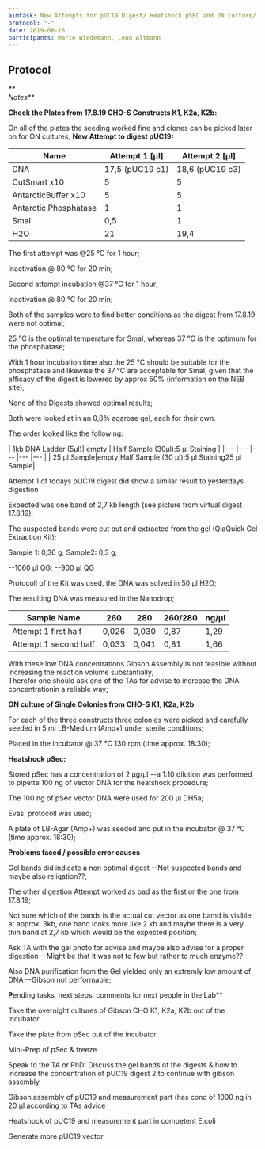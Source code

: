```yaml
---
aimtask: New Attempts for pUC19 Digest/ Heatshock pSEC and ON culture/ ON cultures from K1,K2a,K2b 
protocol: "-"  
date: 2019-08-18  
participants: Marie Wiedemann, Leon Altmann
---  
```


## Protocol 
_**  
Notes**_

**Check the Plates from 17.8.19 CHO-S Constructs K1, K2a, K2b:**

On all of the plates the seeding worked fine and clones can be picked later on for ON cultures;
**New Attempt to digest pUC19:**

|Name|Attempt 1 [µl]|Attempt 2 [µl]|
|--- |--- |--- |
|DNA|17,5 (pUC19 c1)|18,6 (pUC19 c3)|
|CutSmart x10|5|5|
|AntarcticBuffer x10|5|5|
|Antarctic Phosphatase|1|1|
|SmaI|0,5|1|
|H2O|21|19,4|
  
  The first attempt was @25 °C for 1 hour;

Inactivation @ 80 °C for 20 min;

  

Second attempt incubation @37 °C for 1 hour;

Inactivation @ 80 °C for 20 min;

  

Both of the samples were to find better conditions as the digest from 17.8.19 were not optimal;

25 °C is the optimal temperature for SmaI, whereas 37 °C is the optimum for the phosphatase;

With 1 hour incubation time also the 25 °C should be suitable for the phosphatase and likewise the 37 °C are acceptable for SmaI, given that the efficacy of the digest is lowered by approx 50% (information on the NEB site);

None of the Digests showed optimal results;

  

Both were looked at in an 0,8% agarose gel, each for their own.

The order looked like the following:


| 1kb DNA Ladder (5µl)| empty | Half Sample (30µl):5 µl Staining |
|--- |--- |--- |--- |--- |
| 25 µl Sample|empty|Half Sample (30 µl):5 µl Staining25 µl Sample|


Attempt 1 of todays pUC19 digest did show a similar result to yesterdays digestion

Expected was one band of 2,7 kb length (see picture from virtual digest 17.8.19);

The suspected bands were cut out and extracted from the gel (QiaQuick Gel Extraction Kit);

  

Sample 1: 0,36 g; Sample2: 0,3 g;

--1060 µl QG; --900 µl QG

  

Protocoll of the Kit was used, the DNA was solved in 50 µl H2O;

The resulting DNA was measured in the Nanodrop;
  

|Sample Name|260|280|260/280|ng/µl|
|--- |--- |--- |--- |--- |
|Attempt 1 first half|0,026|0,030|0,87|1,29|
|Attempt 1 second half|0,033|0,041|0,81|1,66|

With these low DNA concentrations Gibson Assembly is not feasible without increasing the reaction volume substantially;  
Therefor one should ask one of the TAs for advise to increase the DNA concentrationin a reliable way;

  

**ON culture of Single Colonies from CHO-S K1, K2a, K2b**

For each of the three constructs three colonies were picked and carefully seeded in 5 ml LB-Medium (Amp+) under sterile conditions;

Placed in the incubator @ 37 °C 130 rpm (time approx. 18:30);

  

**Heatshock pSec:**

Stored pSec has a concentration of 2 µg/µl --a 1:10 dilution was performed to pipette 100 ng of vector DNA for the heatshock procedure;

The 100 ng of pSec vector DNA were used for 200 µl DH5a;

Evas' protocoll was used;

A plate of LB-Agar (Amp+) was seeded and put in the incubator @ 37 °C (time approx. 18:30);

  

**Problems faced / possible error causes**

Gel bands did indicate a non optimal digest --Not suspected bands and maybe also religation??;

The other digestion Attempt worked as bad as the first or the one from 17.8.19;

Not sure which of the bands is the actual cut vector as one bamd is visible at approx. 3kb, one band looks more like 2 kb and maybe there is a very thin band at 2,7 kb which would be the expected position;

Ask TA with the gel photo for advise and maybe also advise for a proper digestion --Might be that it was not to few but rather to much enzyme??

Also DNA purification from the Gel yielded only an extremly low amount of DNA --Gibson not performable;

  

  

**P**ending tasks, next steps, comments for next people in the Lab**

Take the overnight cultures of Gibson CHO K1, K2a, K2b out of the incubator

Take the plate from pSec out of the incubator

Mini-Prep of pSec & freeze

Speak to the TA or PhD: Discuss the gel bands of the digests & how to increase the concentration of pUC19 digest 2 to continue with gibson assembly

Gibson assembly of pUC19 and measurement part (has conc of 1000 ng in 20 µl according to TAs advice

Heatshock of pUC19 and measurement part in competent E.coli

Generate more pUC19 vector


![<pUC19 Digest>](/labjournal-entries/images/Verdau_2_18.8_pUC19_SmaI_Dephos.jpeg)
![<pUC19 Digest>](/labjournal-entries/images/Verdau_3_18.8_pUC19_SmaI_Dephos.jpeg)
